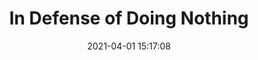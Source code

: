 ---
date: 2021-04-01 15:17:08
link:
  source: pocket
  source_url: https://getpocket.com
  text: In Defense of Doing Nothing
  url: https://newrepublic.com/article/161106/defense-nothing
source: pocket
syndicated:
- type: pocket
  url: https://newrepublic.com/article/161106/defense-nothing
- type: mastodon
  url: https://mastodon.technology/users/roytang/statuses/105990744479668634
- type: twitter
  url: https://twitter.com/roytang/statuses/1377641959154540546/
title: In Defense of Doing Nothing
---